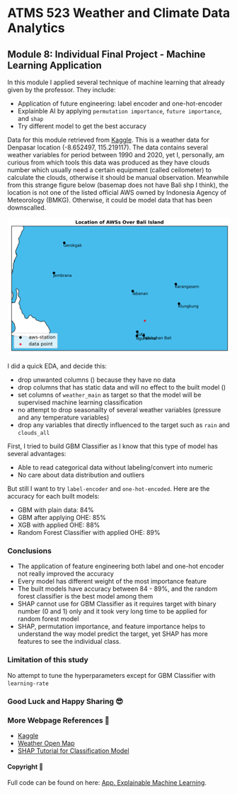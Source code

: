 # ATMS 523 Weather and Climate Data Analytics 

## Module 8: Individual Final Project - Machine Learning Application

In this module I applied several technique of machine learning that already given by the professor. They include:
- Application of future engineering: label encoder and one-hot-encoder
- Explainble AI by applying `permutation importance`, `future importance`, and `shap`
- Try different model to get the best accuracy

Data for this module retrieved from [Kaggle](https://www.kaggle.com/datasets/23b74415cd4bf90d80ee0066d865c9a11688abaf67d0bed1fe853b1f35c06416/code). This is a weather data for Denpasar location (-8.652497, 115.219117). The data contains several weather variables for period  between 1990 and 2020, yet I, personally, am curious from which tools this data was produced as they have clouds number which usually need a certain equipment (called ceilometer) to calculate the clouds, otherwise it should be manual observation. Meanwhile from this strange figure below (basemap does not have Bali shp I think), the location is not one of the listed official AWS owned by Indonesia Agency of Meteorology (BMKG). Otherwise, it could be model data that has been downscalled. 

![states](./figures/output.png)

I did a quick EDA, and decide this:
- drop unwanted columns () because they have no data
- drop columns that has static data and will no effect to the built model ()
- set columns of `weather_main` as target so that the model will be supervised machine learning classification
- no attempt to drop seasonailty of several weather variables (pressure and any temperature variables)
- drop any variables that directly influenced to the target such as `rain` and `clouds_all`

First, I tried to build GBM Classifier as I know that this type of model has several advantages:
- Able to read categorical data without labeling/convert into numeric
- No care about data distribution and outliers

But still I want to try `label-encoder` and `one-hot-encoded`. Here are the accuracy for each built models:
- GBM with plain data: 84%
- GBM after applying OHE: 85% 
- XGB with applied OHE: 88%
- Random Forest Classifier with applied OHE: 89%

### Conclusions
- The application of feature engineering both label and one-hot encoder not really improved the accuracy
- Every model has different weight of the most importance feature
- The built models have accuracy between 84 - 89%, and the random forest classifier is the best model among them
- SHAP cannot use for GBM Classifier as it requires target with binary number (0 and 1) only and it took very long time to be applied for random forest model
- SHAP, permutation importance, and feature importance helps to understand the way model predict the target, yet SHAP has more features to see the individual class.

### Limitation of this study
No attempt to tune the hyperparameters except for GBM Classifier with `learning-rate`

### Good Luck and Happy Sharing :sunglasses: 

### More Webpage References :page_facing_up: 
- [Kaggle](https://www.kaggle.com/datasets/23b74415cd4bf90d80ee0066d865c9a11688abaf67d0bed1fe853b1f35c06416/code)
- [Weather Open Map](https://www.openweathermap.org/)
- [SHAP Tutorial for Classification Model](https://www.kaggle.com/code/ritzig/classification-feature-selection-shap-tutorial)

#### Copyright :mega: 

Full code can be found on here: [App. Explainable Machine Learning](https://github.com/atmsillinois/feature-engineering-and-xai-fsari2/blob/main/HW06_Fitria.ipynb). 



